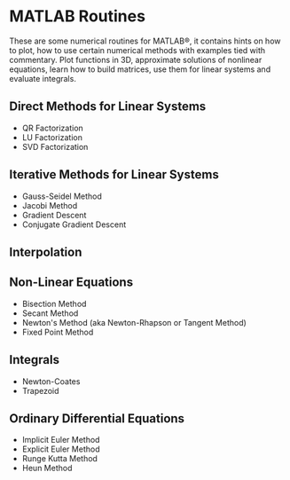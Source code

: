 # MATLAB Routines

These are some numerical routines for MATLAB®, it contains hints on how to plot, how to use certain numerical methods with examples tied with commentary. Plot functions in 3D, approximate solutions of nonlinear equations, learn how to build matrices, use them for linear systems and evaluate integrals.

## Direct Methods for Linear Systems

- QR Factorization
- LU Factorization
- SVD Factorization

## Iterative Methods for Linear Systems

- Gauss-Seidel Method
- Jacobi Method
- Gradient Descent
- Conjugate Gradient Descent

## Interpolation

## Non-Linear Equations

- Bisection Method
- Secant Method
- Newton's Method (aka Newton-Rhapson or Tangent Method)
- Fixed Point Method

## Integrals 
- Newton-Coates 
- Trapezoid 

## Ordinary Differential Equations

- Implicit Euler Method
- Explicit Euler Method
- Runge Kutta Method
- Heun Method



